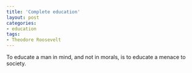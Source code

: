 ```yaml
---
title: 'Complete education'
layout: post
categories:
- education
tags:
- Theodore Roosevelt
---
```


To educate a man in mind, and not in morals, is to educate a menace to society.